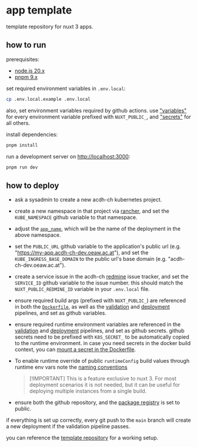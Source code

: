 # app template

template repository for nuxt 3 apps.

## how to run

prerequisites:

- [node.js 20.x](https://nodejs.org/en/download)
- [pnpm 9.x](https://pnpm.io/installation)

set required environment variables in `.env.local`:

```bash
cp .env.local.example .env.local
```

also, set environment variables required by github actions. use
["variables"](https://github.com/acdh-oeaw/template-app-nuxt/settings/variables/actions) for every
environment variable prefixed with `NUXT_PUBLIC_`, and
["secrets"](https://github.com/acdh-oeaw/template-app-nuxt/settings/secrets/actions) for all others.

install dependencies:

```bash
pnpm install
```

run a development server on [http://localhost:3000](http://localhost:3000):

```bash
pnpm run dev
```

## how to deploy

- ask a sysadmin to create a new acdh-ch kubernetes project.
- create a new namespace in that project via [rancher](https://rancher.acdh-dev.oeaw.ac.at), and set
  the `KUBE_NAMESPACE` github variable to that namespace.
- adjust the [`app_name`](./.github/workflows/build-deploy.yml#L36), which will be the name of the
  deployment in the above namespace.
- set the `PUBLIC_URL` github variable to the application's public url (e.g.
  "https://my-app.acdh-ch-dev.oeaw.ac.at"), and set the `KUBE_INGRESS_BASE_DOMAIN` to the public
  url's base domain (e.g. "acdh-ch-dev.oeaw.ac.at").
- create a service issue in the acdh-ch [redmine](https://redmine.acdh.oeaw.ac.at) issue tracker,
  and set the `SERVICE_ID` github variable to the issue number. this should match the
  `NUXT_PUBLIC_REDMINE_ID` variable in your `.env.local` file.
- ensure required build args (prefixed with `NUXT_PUBLIC_`) are referenced in both the
  [`Dockerfile`](./Dockerfile), as well as the [validation](./.github/workflows/validate.yml) and
  [deployment](./.github/workflows/build-deploy.yml) pipelines, and set as github variables.
- ensure required runtime environment variables are referenced in the
  [validation](./.github/workflows/validate.yml) and
  [deployment](./.github/workflows/build-deploy.yml) pipelines, and set as github secrets. github
  secrets need to be prefixed with `K8S_SECRET_` to be automatically copied to the runtime
  environment. in case you need secrets in the docker build context, you can
  [mount a secret in the Dockerfile](https://docs.docker.com/build/building/secrets/).
- To enable runtime override of public `runtimeConfig` build values through runtime env vars note
  the
  [naming conventions](https://nuxt.com/docs/guide/going-further/runtime-config#environment-variables)

  > [!IMPORTANT] This is a feature exclusive to nuxt 3. For most deployment scenarios it is not
  > needed, but it can be useful for deploying multiple instances from a single build.

- ensure both the github repository, and the
  [package registry](https://github.com/orgs/acdh-oeaw/packages/container/my-app/settings) is set to
  public.

if everything is set up correctly, every git push to the `main` branch will create a new deployment
if the validation pipeline passes.

you can reference the [template repository](https://github.com/acdh-oeaw/template-app-nuxt) for a
working setup.
